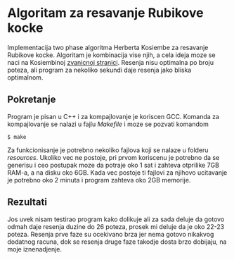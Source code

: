 # Algoritam za resavanje Rubikove kocke
Implementacija two phase algoritma Herberta Kosiembe za resavanje Rubikove kocke.
Algoritam je kombinacija vise njih, a cela ideja moze se naci na Kosiembinoj [zvanicnoj stranici].
Resenja nisu optimalna po broju poteza, ali program za nekoliko sekundi daje resenja jako bliska optimalnom.

## Pokretanje
Program je pisan u C++ i za kompajlovanje je koriscen GCC. Komanda za kompajlovanje se nalazi u fajlu *Makefile* i moze se pozvati komandom
```shell
$ make
```
Za funkcionisanje je potrebno nekoliko fajlova koji se nalaze u folderu *resources*.
Ukoliko vec ne postoje, pri prvom koriscenu je potrebno da se generisu i ceo postupak moze da potraje oko 1 sat i zahteva otprilike 7GB RAM-a, a na disku oko 6GB.
Kada vec postoje ti fajlovi za njihovo ucitavanje je potrebno oko 2 minuta i program zahteva oko 2GB memorije.

## Rezultati
Jos uvek nisam testirao program kako dolikuje ali za sada deluje da gotovo odmah daje resenja duzine do 26 poteza, prosek mi deluje da je oko 22-23 poteza.
Resenja prve faze su ocekivano brza jer nema gotovo nikakvog dodatnog racuna, dok se resenja druge faze takodje dosta brzo dobijaju, na moje iznenadjenje.

[zvanicnoj stranici]: http://kociemba.org/cube.htm
